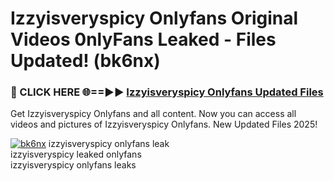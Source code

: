 # Izzyisveryspicy Onlyfans Original Videos 0nlyFans Leaked - Files Updated! (bk6nx)

<h3>🔴 CLICK HERE 🌐==►► <a href="https://tinyurl.com/x26r9saj" rel="nofollow">Izzyisveryspicy Onlyfans Updated Files</a></h3>

Get Izzyisveryspicy Onlyfans and all content. Now you can access all videos and pictures of Izzyisveryspicy Onlyfans. New Updated Files 2025!

[![bk6nx](https://i.imgur.com/LkgZPqh.gif)](https://tinyurl.com/x26r9saj)
izzyisveryspicy onlyfans leak<br>
izzyisveryspicy leaked onlyfans<br>
izzyisveryspicy onlyfans leaks